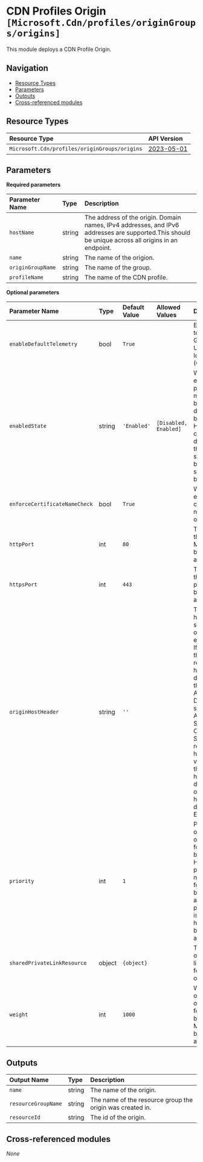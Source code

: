 # CDN Profiles Origin `[Microsoft.Cdn/profiles/originGroups/origins]`

This module deploys a CDN Profile Origin.

## Navigation

- [Resource Types](#Resource-Types)
- [Parameters](#Parameters)
- [Outputs](#Outputs)
- [Cross-referenced modules](#Cross-referenced-modules)

## Resource Types

| Resource Type | API Version |
| :-- | :-- |
| `Microsoft.Cdn/profiles/originGroups/origins` | [2023-05-01](https://learn.microsoft.com/en-us/azure/templates/Microsoft.Cdn/profiles/originGroups/origins) |

## Parameters

**Required parameters**

| Parameter Name | Type | Description |
| :-- | :-- | :-- |
| `hostName` | string | The address of the origin. Domain names, IPv4 addresses, and IPv6 addresses are supported.This should be unique across all origins in an endpoint. |
| `name` | string | The name of the origion. |
| `originGroupName` | string | The name of the group. |
| `profileName` | string | The name of the CDN profile. |

**Optional parameters**

| Parameter Name | Type | Default Value | Allowed Values | Description |
| :-- | :-- | :-- | :-- | :-- |
| `enableDefaultTelemetry` | bool | `True` |  | Enable telemetry via a Globally Unique Identifier (GUID). |
| `enabledState` | string | `'Enabled'` | `[Disabled, Enabled]` | Whether to enable health probes to be made against backends defined under backendPools. Health probes can only be disabled if there is a single enabled backend in single enabled backend pool. |
| `enforceCertificateNameCheck` | bool | `True` |  | Whether to enable certificate name check at origin level. |
| `httpPort` | int | `80` |  | The value of the HTTP port. Must be between 1 and 65535. |
| `httpsPort` | int | `443` |  | The value of the HTTPS port. Must be between 1 and 65535. |
| `originHostHeader` | string | `''` |  | The host header value sent to the origin with each request. If you leave this blank, the request hostname determines this value. Azure Front Door origins, such as Web Apps, Blob Storage, and Cloud Services require this host header value to match the origin hostname by default. This overrides the host header defined at Endpoint. |
| `priority` | int | `1` |  | Priority of origin in given origin group for load balancing. Higher priorities will not be used for load balancing if any lower priority origin is healthy.Must be between 1 and 5. |
| `sharedPrivateLinkResource` | object | `{object}` |  | The properties of the private link resource for private origin. |
| `weight` | int | `1000` |  | Weight of the origin in given origin group for load balancing. Must be between 1 and 1000. |


## Outputs

| Output Name | Type | Description |
| :-- | :-- | :-- |
| `name` | string | The name of the origin. |
| `resourceGroupName` | string | The name of the resource group the origin was created in. |
| `resourceId` | string | The id of the origin. |

## Cross-referenced modules

_None_
